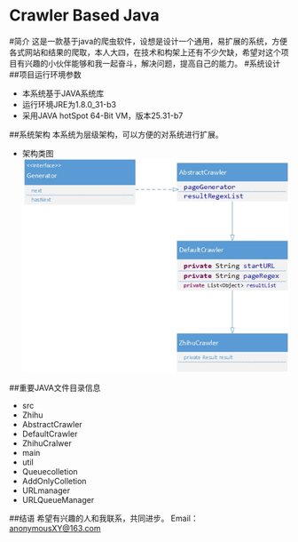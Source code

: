 Crawler Based Java
====

#简介
这是一款基于java的爬虫软件，设想是设计一个通用，易扩展的系统，方便各式网站和结果的爬取，本人大四，在技术和构架上还有不少欠缺，希望对这个项目有兴趣的小伙伴能够和我一起奋斗，解决问题，提高自己的能力。
#系统设计
##项目运行环境参数
* 本系统基于JAVA系统库
* 运行环境JRE为1.8.0_31-b3
* 采用JAVA hotSpot 64-Bit VM，版本25.31-b7

##系统架构
本系统为层级架构，可以方便的对系统进行扩展。
* 架构类图
![](https://github.com/Adventure1995/Crawler/raw/master/doc/img/ClassUML.jpg)

##重要JAVA文件目录信息

* src
* 	Zhihu
* 	AbstractCrawler
* 	DefaultCrawler
* 	ZhihuCralwer
* 	main
* util
* 	Queuecolletion
* 	AddOnlyColletion
* 	URLmanager
* 	URLQueueManager

##结语
希望有兴趣的人和我联系，共同进步。
Email：anonymousXY@163.com
